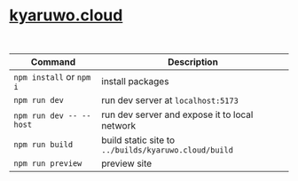 # [kyaruwo.cloud](https://kyaruwo.cloud/)

<br />

| Command                  | Description                                          |
| ------------------------ | ---------------------------------------------------- |
| `npm install` or `npm i` | install packages                                     |
| `npm run dev`            | run dev server at `localhost:5173`                   |
| `npm run dev -- --host`  | run dev server and expose it to local network        |
| `npm run build`          | build static site to `../builds/kyaruwo.cloud/build` |
| `npm run preview`        | preview site                                         |

<br />
